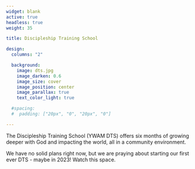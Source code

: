```yaml
---
widget: blank
active: true
headless: true
weight: 35

title: Discipleship Training School

design:
  columns: "2"

  background:
    image: dts.jpg
    image_darken: 0.6
    image_size: cover
    image_position: center
    image_parallax: true
    text_color_light: true

  #spacing:
  #  padding: ["20px", "0", "20px", "0"]

---
```


The Discipleship Training School (YWAM DTS) offers six months of growing deeper with God and impacting the world, all in a community environment.

We have no solid plans right now, but we are praying about starting our first ever DTS - maybe in 2023! Watch this space.
